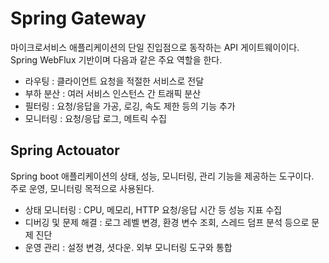 # Spring Gateway

마이크로서비스 애플리케이션의 단일 진입점으로 동작하는 API 게이트웨이이다.  
Spring WebFlux 기반이며 다음과 같은 주요 역할을 한다.
- 라우팅 : 클라이언트 요청을 적절한 서비스로 전달
- 부하 분산 : 여러 서비스 인스턴스 간 트래픽 분산
- 필터링 : 요청/응답을 가공, 로깅, 속도 제한 등의 기능 추가
- 모니터링 : 요청/응답 로그, 메트릭 수집

## Spring Actouator
Spring boot 애플리케이션의 상태, 성능, 모니터링, 관리 기능을 제공하는 도구이다.  
주로 운영, 모니터링 목적으로 사용된다.  
- 상태 모니터링 : CPU, 메모리, HTTP 요청/응답 시간 등 성능 지표 수집
- 디버깅 및 문제 해결 : 로그 레벨 변경, 환경 변수 조회, 스레드 덤프 분석 등으로 문제 진단
- 운영 관리 : 설정 변경, 셧다운. 외부 모니터링 도구와 통합